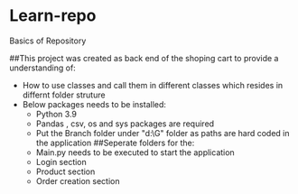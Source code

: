 # Learn-repo
Basics of Repository

##This project was created as back end of the shoping cart to provide a understanding of:

- How to use classes and call them in different classes which resides in differnt folder struture
- Below packages needs to be installed:
  - Python 3.9
  - Pandas , csv, os and sys packages are required
  - Put the Branch folder under "d:\G" folder as paths are hard coded in the application
##Seperate folders for the:
  - Main.py needs to be executed to start the application
  - Login section 
  - Product section
  - Order creation section
  
 
